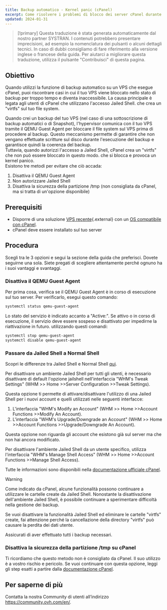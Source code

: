 ```yaml
---
title: Backup automatico - Kernel panic (cPanel)
excerpt: Come risolvere i problemi di blocco dei server cPanel durante il backup automatico OVHcloud
updated: 2024-01-31
---
```


> [!primary]
> Questa traduzione è stata generata automaticamente dal nostro partner SYSTRAN. I contenuti potrebbero presentare imprecisioni, ad esempio la nomenclatura dei pulsanti o alcuni dettagli tecnici. In caso di dubbi consigliamo di fare riferimento alla versione inglese o francese della guida. Per aiutarci a migliorare questa traduzione, utilizza il pulsante "Contribuisci" di questa pagina.
>

## Obiettivo

Quando utilizzi la funzione di backup automatico su un VPS che esegue cPanel, puoi riscontrare casi in cui il tuo VPS viene bloccato nello stato di backup per troppo tempo e diventa inaccessibile. La causa principale è legata agli utenti di cPanel che utilizzano l'accesso Jailed Shell. che crea un "virtfs" sul tuo file system. 

Quando crei un backup del tuo VPS (nel caso di una sottoscrizione di backup automatici o di Snapshot), l'hypervisor comunica con il tuo VPS tramite il QEMU Guest Agent per bloccare il file system sul VPS prima di procedere al backup. Questo meccanismo permette di garantire che non vengano effettuate scritture sul disco durante l'esecuzione del backup e garantisce quindi la coerenza del backup.
<br>Tuttavia, quando autorizzi l'accesso a Jailed Shell, cPanel crea un "virtfs" che non può essere bloccato in questo modo. che si blocca e provoca un kernel panico.
<br>Esistono tre metodi per evitare che ciò accada:

1. Disattiva il QEMU Guest Agent
2. Non autorizzare Jailed Shell
3. Disattiva la sicurezza della partizione /tmp (non consigliata da cPanel, ma si tratta di un'opzione disponibile)

## Prerequisiti

- Disporre di una soluzione [VPS recente](https://www.ovhcloud.com/it/vps/){.external} con un [OS compatibile con cPanel](https://www.ovhcloud.com/it/vps/os/).
- cPanel deve essere installato sul tuo server

## Procedura

Scegli tra le 3 opzioni e segui la sezione della guida che preferisci. Dovete seguirne una sola.
Siete pregati di scegliere attentamente perché ognuno ha i suoi vantaggi e svantaggi.

### Disattiva il QEMU Guest Agent

Per prima cosa, verifica se il QEMU Guest Agent è in corso di esecuzione sul tuo server. Per verificarlo, esegui questo comando:

```bash
systemctl status qemu-guest-agent
```

Lo stato del servizio è indicato accanto a "Active:". Se attivo o in corso di esecuzione, il servizio deve essere sospeso e disattivato per impedirne la riattivazione in futuro. utilizzando questi comandi:

```bash
systemctl stop qemu-guest-agent
systemctl disable qemu-guest-agent
```

### Passare da Jailed Shell a Normal Shell

Scopri le differenze tra Jailed Shell e Normal Shell [qui](https://support.cpanel.net/hc/en-us/articles/360051992634-Differences-Between-Normal-and-Jailed-Shell).

Per disattivare un ambiente Jailed Shell per tutti gli utenti, è necessario disattivare di default l'opzione jailshell nell'interfaccia "WHM's Tweak Settings" (WHM >> Home >>Server Configuration >>Tweak Settings).

Questa opzione ti permette di attivare/disattivare l'utilizzo di una Jailed Shell per i nuovi account e quelli utilizzati nelle seguenti interfacce:

1. L'interfaccia "WHM's Modify an Account" (WHM >> Home >>Account Functions >>Modify An Account).
2. L'interfaccia "WHM's Upgrade/Downgrade an Account" (WHM >> Home >>Account Functions >>Upgrade/Downgrade An Account).

Questa opzione non riguarda gli account che esistono già sul server ma che non hai ancora modificato.

Per disattivare l'ambiente Jailed Shell da un utente specifico, utilizza l'interfaccia "WHM's Manage Shell Access" (WHM >> Home >>Account Functions >>Manage Shell Access).

Tutte le informazioni sono disponibili nella [documentazione ufficiale cPanel](https://docs.cpanel.net/knowledge-base/accounts/virtfs-jailed-shell/#disable-or-remove-a-jailed-shell-environment).

> [!warning]
>
> Come indicato da cPanel, alcune funzionalità possono continuare a utilizzare le cartelle create da Jailed Shell. Nonostante la disattivazione dell'ambiente Jailed Shell, è possibile continuare a sperimentare difficoltà nella gestione dei backup.
>
> Se vuoi disattivare la funzionalità Jailed Shell ed eliminare le cartelle "virtfs" create, fai attenzione perché la cancellazione della directory "virtfs" può causare la perdita dei dati utente.
>
> Assicurati di aver effettuato tutti i backup necessari.

### Disattiva la sicurezza della partizione /tmp su cPanel

Ti ricordiamo che questo metodo non è consigliato da cPanel. Il suo utilizzo è a vostro rischio e pericolo. Se vuoi continuare con questa opzione, leggi gli step esatti a partire dalla [documentazione cPanel](https://docs.cpanel.net/knowledge-base/security/tips-to-make-your-server-more-secure/#harden-your-tmp-partition).

## Per saperne di più

Contatta la nostra Community di utenti all’indirizzo <https://community.ovh.com/en/>.

